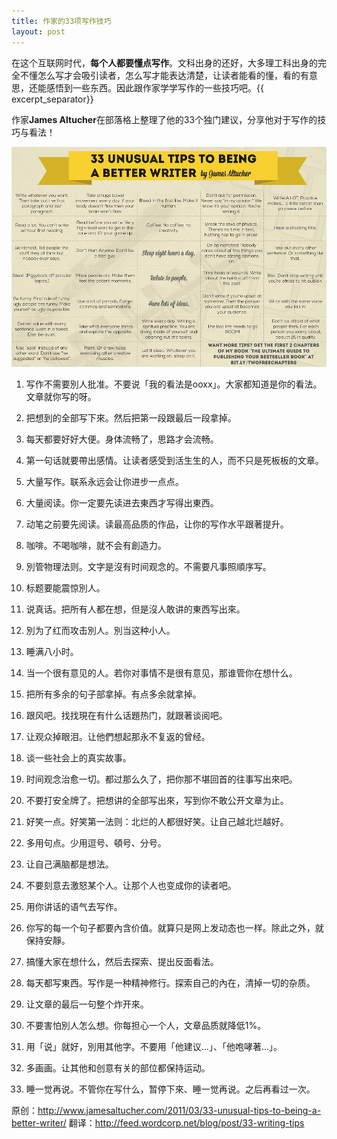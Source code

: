 ```yaml
---
title: 作家的33项写作技巧
layout: post
---
```


在这个互联网时代，**每个人都要懂点写作**。文科出身的还好，大多理工科出身的完全不懂怎么写才会吸引读者，怎么写才能表达清楚，让读者能看的懂，看的有意思，还能感悟到一些东西。因此跟作家学学写作的一些技巧吧。{{ excerpt_separator}}

作家**James Altucher**在部落格上整理了他的33个独门建议，分享他对于写作的技巧与看法！

![33tips of writing](/images/33-Unusual-Tips-To-Being-A-Better-Writer.jpg)

1. 写作不需要別人批准。不要说「我的看法是ooxx」。大家都知道是你的看法。文章就你写的呀。

2. 把想到的全部写下來。然后把第一段跟最后一段拿掉。

3. 每天都要好好大便。身体流畅了，思路才会流畅。

4. 第一句话就要帶出感情。让读者感受到活生生的人，而不只是死板板的文章。

5. 大量写作。联系永远会让你进步一点点。

6. 大量阅读。你一定要先读进去東西才写得出東西。

7. 动笔之前要先阅读。读最高品质的作品，让你的写作水平跟著提升。

8. 咖啡。不喝咖啡，就不会有創造力。

9. 別管物理法则。文字是沒有时间观念的。不需要凡事照順序写。

10. 标题要能震惊別人。

11. 说真话。把所有人都在想，但是沒人敢讲的東西写出來。

12. 別为了红而攻击別人。別当这种小人。

13. 睡满八小时。

14. 当一个很有意见的人。若你对事情不是很有意见，那谁管你在想什么。

15. 把所有多余的句子部拿掉。有点多余就拿掉。

16. 跟风吧。找找現在有什么话題热门，就跟著谈阅吧。

17. 让观众掉眼泪。让他們想起那永不复返的曾经。

18. 谈一些社会上的真实故事。

19. 时间观念治愈一切。都过那么久了，把你那不堪回首的往事写出來吧。

20. 不要打安全牌了。把想讲的全部写出來，写到你不敢公开文章为止。

21. 好笑一点。好笑第一法则：北烂的人都很好笑。让自己越北烂越好。

22. 多用句点。少用逗号、頓号、分号。

23. 让自己满脑都是想法。

24. 不要刻意去激怒某个人。让那个人也变成你的读者吧。

25. 用你讲话的语气去写作。

26. 你写的每一个句子都要內含价值。就算只是网上发动态也一样。除此之外，就保持安靜。

27. 搞懂大家在想什么，然后去探索、提出反面看法。

28. 每天都写東西。写作是一种精神修行。探索自己的內在，清掉一切的杂质。

29. 让文章的最后一句整个炸开來。

30. 不要害怕別人怎么想。你每担心一个人，文章品质就降低1%。

31. 用「说」就好，別用其他字。不要用「他建议...」、「他咆哮著...」。

32. 多画画。让其他和创意有关的部位都保持运动。

33. 睡一觉再说。不管你在写什么，暂停下來、睡一觉再说。之后再看过一次。

原创：http://www.jamesaltucher.com/2011/03/33-unusual-tips-to-being-a-better-writer/
翻译：http://feed.wordcorp.net/blog/post/33-writing-tips